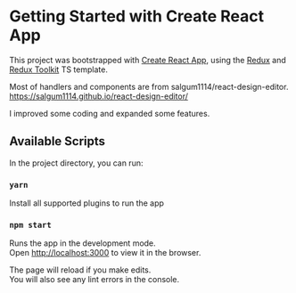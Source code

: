 # Getting Started with Create React App

This project was bootstrapped with [Create React App](https://github.com/facebook/create-react-app), using the [Redux](https://redux.js.org/) and [Redux Toolkit](https://redux-toolkit.js.org/) TS template.

Most of handlers and components are from salgum1114/react-design-editor.
https://salgum1114.github.io/react-design-editor/

I improved some coding and expanded some features.

## Available Scripts

In the project directory, you can run:

### `yarn`

Install all supported plugins to run the app

### `npm start`

Runs the app in the development mode.\
Open [http://localhost:3000](http://localhost:3000) to view it in the browser.

The page will reload if you make edits.\
You will also see any lint errors in the console.

